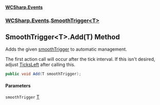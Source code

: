 #### [WCSharp\.Events](README.md 'README')
### [WCSharp\.Events](WCSharp.Events.md 'WCSharp\.Events').[SmoothTrigger&lt;T&gt;](WCSharp.Events.SmoothTrigger_T_.md 'WCSharp\.Events\.SmoothTrigger\<T\>')

## SmoothTrigger\<T\>\.Add\(T\) Method

Adds the given [smoothTrigger](WCSharp.Events.SmoothTrigger_T_.Add(T).md#WCSharp.Events.SmoothTrigger_T_.Add(T).smoothTrigger 'WCSharp\.Events\.SmoothTrigger\<T\>\.Add\(T\)\.smoothTrigger') to automatic management\.

The first action call will occur after the tick interval. If this isn't desired, adjust [TicksLeft](WCSharp.Events.ISmoothAction.TicksLeft.md 'WCSharp\.Events\.ISmoothAction\.TicksLeft') after calling this.

```csharp
public void Add(T smoothTrigger);
```
#### Parameters

<a name='WCSharp.Events.SmoothTrigger_T_.Add(T).smoothTrigger'></a>

`smoothTrigger` [T](WCSharp.Events.SmoothTrigger_T_.md#WCSharp.Events.SmoothTrigger_T_.T 'WCSharp\.Events\.SmoothTrigger\<T\>\.T')